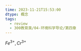 ```yaml
---
time: 2023-11-21T15:53:00
dtype: 概念
tags:
  - review
  - 300教育类/04-环境科学导论/第四章
---
```

$Fe^{3+},Cr^{3+}$